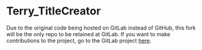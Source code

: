 # Terry_TitleCreator
Due to the original code being hosted on GitLab instead of GitHub, this fork will be the only repo to be retained at GitLab. If you want to make contributions to the project, go to the GitLab project [here](https://gitlab.com/cesar-corporation/cesar-corporation-entertainment-group/terry-title-creator).
